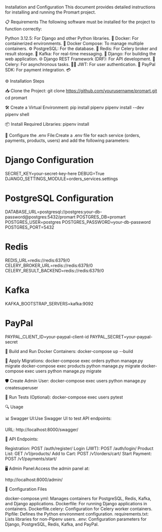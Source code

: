Installation and Configuration
This document provides detailed instructions for installing and running the Promart project.

📋 Requirements
The following software must be installed for the project to function correctly:

Python 3.12.5: For Django and other Python libraries. 🐍
Docker: For containerized environments. 🐳
Docker Compose: To manage multiple containers. ⚙️
PostgreSQL: For the database. 💾
Redis: For Celery broker and result storage. 🔄
Kafka: For real-time messaging. 📨
Django: For building the web application. 🌐
Django REST Framework (DRF): For API development. 📡
Celery: For asynchronous tasks. 🧑‍💻
JWT: For user authentication. 🔑
PayPal SDK: For payment integration. 💳


⚙️ Installation Steps

📥 Clone the Project:
git clone https://github.com/yourusername/promart.git
cd promart


🛠️ Create a Virtual Environment:
pip install pipenv
pipenv install --dev
pipenv shell


📦 Install Required Libraries:
pipenv install


🔧 Configure the .env File:Create a .env file for each service (orders, payments, products, users) and add the following parameters:
# Django Configuration
SECRET_KEY=your-secret-key-here
DEBUG=True
DJANGO_SETTINGS_MODULE=orders_services.settings

# PostgreSQL Configuration
DATABASE_URL=postgresql://postgres:your-db-password@postgres:5432/promart
POSTGRES_DB=promart
POSTGRES_USER=postgres
POSTGRES_PASSWORD=your-db-password
POSTGRES_PORT=5432

# Redis
REDIS_URL=redis://redis:6379/0
CELERY_BROKER_URL=redis://redis:6379/0
CELERY_RESULT_BACKEND=redis://redis:6379/0

# Kafka
KAFKA_BOOTSTRAP_SERVERS=kafka:9092

# PayPal
PAYPAL_CLIENT_ID=your-paypal-client-id
PAYPAL_SECRET=your-paypal-secret


🐳 Build and Run Docker Containers:
docker-compose up --build


🔄 Apply Migrations:
docker-compose exec orders python manage.py migrate
docker-compose exec products python manage.py migrate
docker-compose exec users python manage.py migrate


🛡️ Create Admin User:
docker-compose exec users python manage.py createsuperuser


🧪 Run Tests (Optional):
docker-compose exec users pytest




🔍 Usage

📊 Swagger UI:Use Swagger UI to test API endpoints:

URL: http://localhost:8000/swagger/


🔗 API Endpoints:

Registration: POST /auth/register/
Login (JWT): POST /auth/login/
Product List: GET /v1/products/
Add to Cart: POST /v1/orders/cart/
Start Payment: POST /v1/payments/start/


🖥️ Admin Panel:Access the admin panel at:

http://localhost:8000/admin/




📁 Configuration Files

docker-compose.yml: Manages containers for PostgreSQL, Redis, Kafka, and Django applications.
Dockerfile: For running Django applications in containers.
Dockerfile.celery: Configuration for Celery worker containers.
Pipfile: Defines the Python environment configuration.
requirements.txt: Lists libraries for non-Pipenv users.
.env: Configuration parameters for Django, PostgreSQL, Redis, Kafka, and PayPal.

